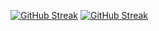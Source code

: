 [![GitHub Streak](https://github-readme-streak-stats.herokuapp.com?user=SURAJ0JAAT&fire=DD2727&currStreakNum=DD2727)](https://git.io/streak-stats)
[![GitHub Streak](https://streak-stats.demolab.com/?user=SURAJ0JAAT)](https://git.io/streak-stats)
